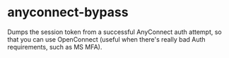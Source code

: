 # anyconnect-bypass

Dumps the session token from a successful AnyConnect auth attempt, so that you can use OpenConnect (useful when there's really bad Auth requirements, such as MS MFA).
